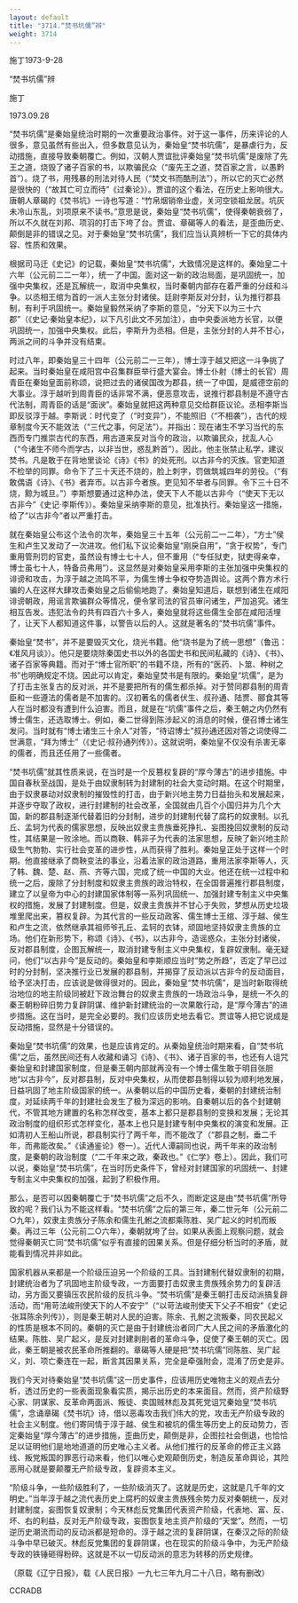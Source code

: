 ```yaml
---
layout: default
title: "3714.“焚书坑儒”辨"
weight: 3714
---
```


施丁1973-9-28

“焚书坑儒”辨

施丁

1973.09.28

“焚书坑儒”是秦始皇统治时期的一次重要政治事件。对于这一事件，历来评论的人很多，意见虽然有些出入，但多数意见认为，秦始皇“焚书坑儒”，是暴虐行为，反动措施，直接导致秦朝覆亡。例如，汉朝人贾谊批评秦始皇“焚书坑儒”是废除了先王之道，烧毁了诸子百家的书，以欺骗民众（“废先王之道，焚百家之言，以愚黔首”）。烧了书，用残暴的刑法对待人民（“焚文书而酷刑法”），所以它的灭亡必然是很快的（“故其亡可立而待”《过秦论》）。贾谊的这个看法，在历史上影响很大。唐朝人章碣的《焚书坑》一诗也写道：“竹帛烟销帝业虚，关河空锁祖龙居。坑灰未冷山东乱，刘项原来不读书。”意思是说，秦始皇“焚书坑儒”，使得秦朝衰弱了，所以不久就在刘邦、项羽的打击下垮了台。贾谊、章碣等人的看法，是歪曲历史、颠倒是非的错误之见。对于秦始皇“焚书坑儒”，我们应当认真辨析一下它的具体内容、性质和效果。

根据司马迁《史记》的记载，秦始皇“焚书坑儒”，大致情况是这样的。秦始皇二十六年（公元前二二一年），统一了中国。面对这一新的政治局面，是巩固统一，加强中央集权，还是瓦解统一，取消中央集权，当时秦朝内部存在着严重的分歧和斗争。以丞相王绾为首的一派人主张分封诸侯。廷尉李斯反对分封，认为推行郡县制，有利于巩固统一。秦始皇毅然采纳了李斯的意见，“分天下以为三十六郡”（《史记·秦始皇本纪》，以下凡引此文不另加注），由中央委派地方长官，以便巩固统一，加强中央集权。此后，李斯升为丞相。但是，主张分封的人并不甘心，两派之间的斗争并没有结束。

时过八年，即秦始皇三十四年（公元前二一三年），博士淳于越又把这一斗争挑了起来。当时秦始皇在咸阳宫中召集群臣举行盛大宴会。博士仆射（博士的长官）周青臣在秦始皇面前称颂，说把过去的诸侯国改为郡县，统一了中国，是威德空前的大事业。淳于越听到周青臣的话非常不满，便恶意攻击，说推行郡县制是不遵守古代法制，周青臣的话是“面谀”。秦始皇就把这两种意见交给群臣议论。丞相李斯当即反驳淳于越。李斯说：时代变了（“时变异”），不能照旧（“不相袭”），古代的规章制度今天不能效法（“三代之事，何足法”）。并指出：现在诸生不学习当代的东西而专门推崇古代的东西，用古道来反对当今的政治，以欺骗民众，扰乱人心（“今诸生不师今而学古，以非当世，惑乱黔首”）。因此，他主张禁止私学，建议焚书。凡是敢于在背地里谈论《诗》《书》的处死刑。以古非今的灭族。官吏知道不检举的同罪。命令下了三十天还不烧的，脸上刺字，罚做筑城四年的劳役。（“有敢偶语《诗》、《书》者弃市。以古非今者族。吏见知不举者与同罪。令下三十日不烧，黥为城旦。”）李斯想要通过这种办法，使天下人不能以古非今（“使天下无以古非今”《史记·李斯传》）。秦始皇采纳李斯的意见，批准执行。秦始皇这一措施，给了“以古非今”者以严重打击。

就在秦始皇公布这个法令的次年，秦始皇三十五年（公元前二一二年），“方士”侯生和卢生又发动了一次进攻。他们私下议论秦始皇“刚戾自用”，“贪于权势”，专门重用管刑罚的官吏，虽然设有博士七十人，但不重用（“专任狱吏，狱吏得亲幸，博士虽七十人，特备员弗用”）。这显然是对秦始皇采用李斯的主张加强中央集权的诽谤和攻击，为淳于越之流鸣不平，为儒生博士争权夺势造舆论。这两个靠方术行骗的人在这样大肆攻击秦始皇之后偷偷地跑了。秦始皇知道后，联想到诸生在咸阳诽谤朝政，用谣言欺骗群众等情况，便令掌司法的官员审问诸生，严加追究。诸生相互告发。违犯法令的共有四百六十多人，秦始皇就将这些儒生全部在咸阳活埋了，让天下人都知道这件事，以警告以后的人。这就是著名的“焚书坑儒”事件。

秦始皇“焚书”，并不是要毁灭文化，烧光书籍。他“烧书是为了统一思想”（鲁迅：《准风月谈》）。他只是要烧除秦国史书以外的各国史书和民间私藏的《诗》、《书》、诸子百家等典籍。而对于“博士官所职”的书籍不烧，所有的“医药、卜筮、种树之书”也明确规定不烧。因此可以肯定，秦始皇焚书是有限的。秦始皇“坑儒”，是为了打击主张复古的反对派，并不是要把所有的儒生都杀掉。对于赞同郡县制的周青臣和一些遵法的儒者是不加害的。汉初著名的儒者伏生、叔孙通、陆贾、郦食其等人在当时都没有遭到什么迫害。而且，就是在“坑儒”事件之后，秦王朝之内仍然有博士儒生，还选取博士。例如，秦二世得到陈涉起义的消息的时候，便召博士诸生发问。当时就有“博士诸生三十余人”对答，“待诏博士”叔孙通还因对答之词使得二世满意，“拜为博士”（《史记·叔孙通列传》）。这就说明，秦始皇不仅没有杀害无辜的儒者，而且还任用了一些儒者。

“焚书坑儒”就其性质来说，在当时是一个反篡权复辟的“厚今薄古”的进步措施。中国自春秋至战国，是处于由奴隶制转为封建制的社会大变动时期。在这个时期里，由于奴隶暴动对奴隶制的摧毁性的打击，由于新兴地主势力日益抬头和发展起来，并逐步夺取了政权，进行封建制的社会改革，全国就由几百个小国归并为几个大国，新的郡县制逐渐代替着旧的分封制，进步的封建制代替了腐朽的奴隶制。以孔丘、孟轲为代表的儒家思想，反映出奴隶主贵族垂死挣扎、妄图挽回奴隶制的反动性，其结果是一败涂地。而以商鞅、韩非子为代表的法家思想，反映了新兴地主阶级生气勃勃、实行社会变革的进步性，从而获得了胜利。秦始皇正处于这样一个时期。他直接继承了商鞅变法的事业，沿着法家的政治道路，重用法家李斯等人，灭了韩、魏、楚、赵、燕、齐等六国，完成了统一中国的大业。他还在统一过程中和统一之后，废除了分封制度和奴隶主贵族的政治特权，在全国普遍推行郡县制度，建立了以皇帝为中心的封建国家体制等一系列巩固统一、加强封建专制主义中央集权的措施，发展了封建制度。但是，奴隶主贵族并不甘心于失败，梦想从历史垃圾堆里爬出来，篡权复辟。为其代言的一些反动政客、儒生博士王绾、淳于越、侯生和卢生之流，依然继承其祖师爷孔丘、孟轲的衣钵，顽固地坚持奴隶主贵族的立场。他们在新形势下，称颂《诗》、《书》，以古非今，造谣惑众，主张分封诸侯，反对郡县制度，企图瓦解统一，取消封建专制主义中央集权，复辟奴隶制。毫无疑问，他们“以古非今”是反动的。秦始皇和李斯顺应当时“势之所趋”，否定了早已过时的分封制，坚决推行业已发展的郡县制，并揭穿了反动派以古非今的反动面目，给予坚决打击，应该说是做得很对的。因此，秦始皇“焚书坑儒”，是当时新取得统治地位的地主阶级同被赶下政治舞台的奴隶主贵族的一场政治斗争，是统一不久的秦王朝粉碎旧势力复辟阴谋、维护新封建统治的一次果敢行动，是“厚今薄古”的进步措施。这在当时，是完全必要的。我们应该历史地去看它。贾谊等人把它说成是反动措施，显然是十分错误的。

秦始皇“焚书坑儒”的效果，也是应该肯定的。从秦始皇统治时期来看，自“焚书坑儒”之后，虽然民间还有人收藏和诵习《诗》、《书》、诸子百家的书，也还有人诅咒秦始皇和封建国家制度，但是秦王朝内部就再没有一个博士儒生敢于明目张胆地“以古非今”，反对郡县制，反对中央集权，从而使郡县制得以较为顺利地发展，日益巩固了地主阶级国家的统一。从秦朝以后的中国历史看，秦朝的封建统治制度，对延续两千年的封建社会发生了极为深远的影响。自秦朝以后的各个封建朝代，不管其地方建置的名称怎样改变，基本上都只是郡县制的变换和发展；无论其政治制度的组织形式怎样变化，基本上也只是封建专制中央集权的演变和发展。正如清初人王船山所说，郡县制实行了两千年，而不能改了（“郡县之制，垂二千年，而弗能改矣。”《读通鉴论》卷一）。近代人谭嗣同也说，两千年来的政治制度，是秦朝的政治制度（“二千年来之政，秦政也。”《仁学》卷上）。因此，我们可以说，秦始皇“焚书坑儒”，在当时历史条件下，曾经对封建国家的巩固统一、封建专制主义中央集权的加强，起到了积极作用。

那么，是否可以因秦朝覆亡于“焚书坑儒”之后不久，而断定这是由“焚书坑儒”所导致的呢？我们认为不能这样看。“焚书坑儒”之后的第三年，秦二世元年（公元前二○九年），奴隶主贵族分子陈余和儒生孔鲋之流都乘陈胜、吴广起义的时机而叛秦。再过三年（公元前二○六年），秦朝就垮了台。如果从表面上观察问题，就会觉得秦朝灭亡同“焚书坑儒”似乎有直接的因果关系。但是仔细分析当时的矛盾，就能看到情况并非如此。

国家机器从来都是一个阶级压迫另一个阶级的工具。当封建制代替奴隶制的初期，封建统治者为了巩固地主阶级专政，一方面要打击奴隶主贵族残余势力的复辟活动，另方面又要镇压农民阶级的反抗斗争。“焚书坑儒”是秦王朝打击反动派搞复辟活动，而“用苛法峻刑使天下的人不安宁”（“以苛法峻刑使天下父子不相安”《史记·张耳陈余列传》），则是秦王朝对人民的迫害。陈余、孔鲋之流叛秦，同农民起义的性质是根本不同的。秦朝的灭亡是由于封建统治者同广大人民之间的矛盾激化的结果。陈胜、吴广起义，是反对封建剥削者的革命斗争，促使了秦王朝的灭亡。因此，秦王朝是被农民革命所推翻的。章碣等人硬是把“焚书坑儒”同陈胜、吴广起义，刘、项亡秦连在一起，断言其因果关系，完全是牵强附会，混淆了历史是非。

我们今天对待秦始皇“焚书坑儒”这一历史事件，应该用历史唯物主义的观点去分析，透过历史的一些表面现象看实质，揭示出历史的本来面目。然而，资产阶级野心家、阴谋家、反革命两面派、叛徒、卖国贼林彪及其死党诅咒秦始皇“焚书坑儒”，念诵章碣《焚书坑》诗，借以恶毒攻击我们伟大的党，攻击无产阶级专政的社会主义制度。他们寄同情于淳于越、侯生和被坑的儒生等历史上的反动势力，否定秦始皇“厚今薄古”的进步措施，歪曲历史，颠倒是非，企图拉社会倒退，也恰恰足以证明他们是地地道道的历史唯心主义者。从他们推行的反革命的修正主义路线、叛党叛国的罪恶行动来看，他们以唯心史观颠倒历史，制造反革命舆论，其险恶用心就是要颠覆无产阶级专政，复辟资本主义。

“阶级斗争，一些阶级胜利了，一些阶级消灭了。这就是历史，这就是几千年的文明史。”当年淳于越之流代表历史上腐朽的奴隶主贵族残余势力反对秦朝统一，反对封建制度，妄图恢复奴隶制；今天林彪反党集团代表资产阶级，代表地、富、反、坏、右的利益，反对无产阶级专政，妄图恢复地主资产阶级的“天堂”。然而，一切逆历史潮流而动的反动派都是短命的。淳于越之流的复辟阴谋，在秦汉之际的阶级斗争中早已破灭。林彪反党集团的复辟阴谋，也在现实的阶级斗争中，为无产阶级专政的铁锤砸得粉碎。这就是不以一切反动派的意志为转移的历史规律。

（原载《辽宁日报》，载《人民日报》一九七三年九月二十八日，略有删改）

CCRADB

